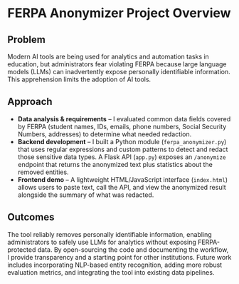 # FERPA Anonymizer Project Overview

## Problem
Modern AI tools are being used for analytics and automation tasks in education, but administrators fear violating FERPA because large language models (LLMs) can inadvertently expose personally identifiable information. This apprehension limits the adoption of AI tools.

## Approach
- **Data analysis & requirements** – I evaluated common data fields covered by FERPA (student names, IDs, emails, phone numbers, Social Security Numbers, addresses) to determine what needed redaction.
- **Backend development** – I built a Python module (`ferpa_anonymizer.py`) that uses regular expressions and custom patterns to detect and redact those sensitive data types. A Flask API (`app.py`) exposes an `/anonymize` endpoint that returns the anonymized text plus statistics about the removed entities.
- **Frontend demo** – A lightweight HTML/JavaScript interface (`index.html`) allows users to paste text, call the API, and view the anonymized result alongside the summary of what was redacted.

## Outcomes
The tool reliably removes personally identifiable information, enabling administrators to safely use LLMs for analytics without exposing FERPA-protected data. By open-sourcing the code and documenting the workflow, I provide transparency and a starting point for other institutions. Future work includes incorporating NLP-based entity recognition, adding more robust evaluation metrics, and integrating the tool into existing data pipelines.
